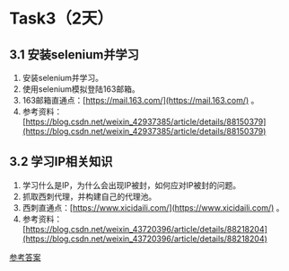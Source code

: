 # Task3（2天）
## **3.1 安装selenium并学习**
1. 安装selenium并学习。
2. 使用selenium模拟登陆163邮箱。
3. 163邮箱直通点：[https://mail.163.com/](https://mail.163.com/) 。
4. 参考资料：[https://blog.csdn.net/weixin_42937385/article/details/88150379](https://blog.csdn.net/weixin_42937385/article/details/88150379)
## **3.2 学习IP相关知识**
1. 学习什么是IP，为什么会出现IP被封，如何应对IP被封的问题。
2. 抓取西刺代理，并构建自己的代理池。
3.  西刺直通点：[https://www.xicidaili.com/](https://www.xicidaili.com/) 。
4. 参考资料：[https://blog.csdn.net/weixin_43720396/article/details/88218204](https://blog.csdn.net/weixin_43720396/article/details/88218204)

[参考答案](./../参考答案)
